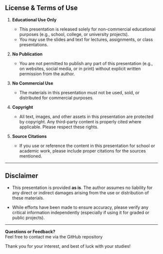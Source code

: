 ## License & Terms of Use

1. **Educational Use Only**  
   - This presentation is released solely for non-commercial educational purposes (e.g., school, college, or university projects).  
   - You may use the slides and text for lectures, assignments, or class presentations.

2. **No Publication**  
   - You are not permitted to publish any part of this presentation (e.g., on websites, social media, or in print) without explicit written permission from the author.

3. **No Commercial Use**  
   - The materials in this presentation must not be used, sold, or distributed for commercial purposes.

4. **Copyright**  
   - All text, images, and other assets in this presentation are protected by copyright. Any third-party content is properly cited where applicable. Please respect these rights.

5. **Source Citations**  
   - If you use or reference the content in this presentation for school or academic work, please include proper citations for the sources mentioned.

---

## Disclaimer

- This presentation is provided **as is**. The author assumes no liability for any direct or indirect damages arising from the use or distribution of these materials.

- While efforts have been made to ensure accuracy, please verify any critical information independently (especially if using it for graded or public projects).

---

**Questions or Feedback?**  
Feel free to contact me via the GitHub repository

Thank you for your interest, and best of luck with your studies!
